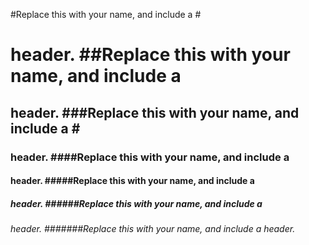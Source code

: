 #Replace this with your name, and include a #<h1> header.
##Replace this with your name, and include a <h2> header.
  ###Replace this with your name, and include a #<h3> header.
####Replace this with your name, and include a <h4> header.
#####Replace this with your name, and include a <h5> header.
######Replace this with your name, and include a <h6> header.
#######Replace this with your name, and include a <h7> header.
